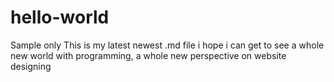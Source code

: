 # hello-world
Sample only
This is my latest newest .md file
i hope i can get to see a whole new world with programming, a whole new perspective on website designing
